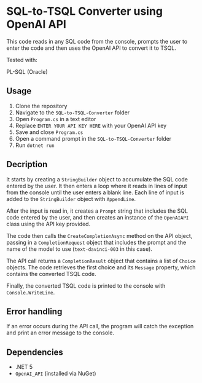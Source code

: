 # SQL-to-TSQL Converter using OpenAI API

This code reads in any SQL code from the console, prompts the user to enter the code and then uses the OpenAI API to convert it to TSQL.

Tested with:

PL-SQL (Oracle)

## Usage

1. Clone the repository
2. Navigate to the `SQL-to-TSQL-Converter` folder
3. Open `Program.cs` in a text editor
4. Replace `ENTER YOUR API KEY HERE` with your OpenAI API key
5. Save and close `Program.cs`
6. Open a command prompt in the `SQL-to-TSQL-Converter` folder
7. Run `dotnet run`

## Decription

It starts by creating a `StringBuilder` object to accumulate the SQL code entered by the user. 
It then enters a loop where it reads in lines of input from the console until the user enters a blank line. 
Each line of input is added to the `StringBuilder` object with `AppendLine`.

After the input is read in, it creates a `Prompt` string that includes the SQL code entered by the user, 
and then creates an instance of the `OpenAIAPI` class using the API key provided.

The code then calls the `CreateCompletionAsync` method on the API object, passing in a `CompletionRequest` 
object that includes the prompt and the name of the model to use (`text-davinci-003` in this case).

The API call returns a `CompletionResult` object that contains a list of `Choice` objects. 
The code retrieves the first choice and its `Message` property, which contains the converted TSQL code.

Finally, the converted TSQL code is printed to the console with `Console.WriteLine`.

## Error handling

If an error occurs during the API call, the program will catch the exception and print an error message to the console.

## Dependencies

- .NET 5
- `OpenAI_API` (installed via NuGet)


